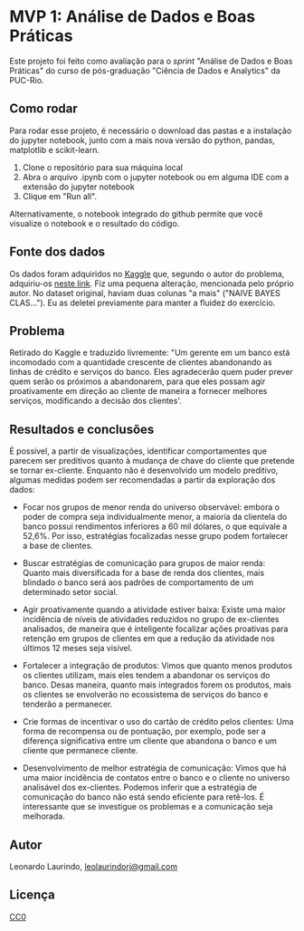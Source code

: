 # MVP 1: Análise de Dados e Boas Práticas

Este projeto foi feito como avaliação para o _sprint_ "Análise de Dados e Boas Práticas" do curso de pós-graduação "Ciência de Dados e Analytics" da PUC-Rio.

## Como rodar

Para rodar esse projeto, é necessário o download das pastas e a instalação do jupyter notebook, junto com a mais nova versão do python, pandas, matplotlib e scikit-learn.

1. Clone o repositório para sua máquina local
2. Abra o arquivo .ipynb com o jupyter notebook ou em alguma IDE com a extensão do jupyter notebook
3. Clique em "Run all".

Alternativamente, o notebook integrado do github permite que você visualize o notebook e o resultado do código.

## Fonte dos dados

Os dados foram adquiridos no [Kaggle](https://www.kaggle.com/datasets/sakshigoyal7/credit-card-customers) que, segundo o autor do problema, adquiriu-os [neste link](https://leaps.analyttica.com/). Fiz uma pequena alteração, mencionada pelo próprio autor. No dataset original, haviam duas colunas "a mais" ("NAIVE BAYES CLAS…"). Eu as deletei previamente para manter a fluidez do exercício.

## Problema

Retirado do Kaggle e traduzido livremente: "Um gerente em um banco está incomodado com a quantidade crescente de clientes abandonando as linhas de crédito e serviços do banco. Eles agradecerão quem puder prever quem serão os próximos a abandonarem, para que eles possam agir proativamente em direção ao cliente de maneira a fornecer melhores serviços, modificando a decisão dos clientes'.

## Resultados e conclusões

É possível, a partir de visualizações, identificar comportamentes que parecem ser preditivos quanto à mudança de chave do cliente que pretende se tornar ex-cliente. Enquanto não é desenvolvido um modelo preditivo, algumas medidas podem ser recomendadas a partir da exploração dos dados:

- Focar nos grupos de menor renda do universo observável: embora o poder de compra seja individualmente menor, a maioria da clientela do banco possui rendimentos inferiores a 60 mil dólares, o que equivale a 52,6%. Por isso, estratégias focalizadas nesse grupo podem fortalecer a base de clientes.

- Buscar estratégias de comunicação para grupos de maior renda: Quanto mais diversificada for a base de renda dos clientes, mais blindado o banco será aos padrões de comportamento de um determinado setor social.

- Agir proativamente quando a atividade estiver baixa: Existe uma maior incidência de níveis de atividades reduzidos no grupo de ex-clientes analisados, de maneira que é inteligente focalizar ações proativas para retenção em grupos de clientes em que a redução da atividade nos últimos 12 meses seja visível.

- Fortalecer a integração de produtos: Vimos que quanto menos produtos os clientes utilizam, mais eles tendem a abandonar os serviços do banco. Desas maneira, quanto mais integrados forem os produtos, mais os clientes se envolverão no ecossistema de serviços do banco e tenderão a permanecer.

- Crie formas de incentivar o uso do cartão de crédito pelos clientes: Uma forma de recompensa ou de pontuação, por exemplo, pode ser a diferença significativa entre um cliente que abandona o banco e um cliente que permanece cliente.

- Desenvolvimento de melhor estratégia de comunicação: Vimos que há uma maior incidência de contatos entre o banco e o cliente no universo analisável dos ex-clientes. Podemos inferir que a estratégia de comunicação do banco não está sendo eficiente para retê-los. É interessante que se investigue os problemas e a comunicação seja melhorada.

## Autor

Leonardo Laurindo, leolaurindorj@gmail.com

## Licença

[CC0](https://creativecommons.org/publicdomain/zero/1.0/)

